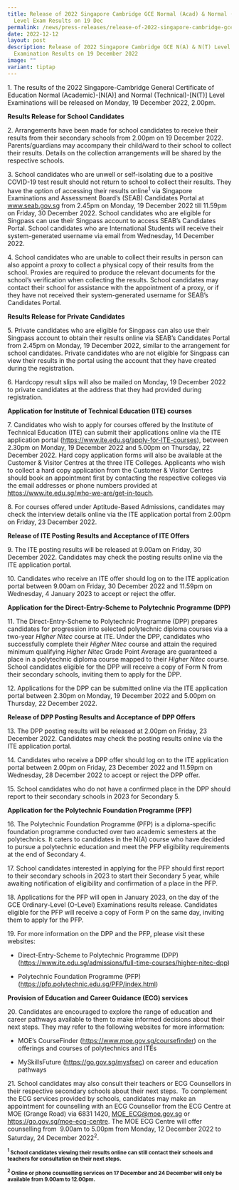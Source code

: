 ```yaml
---
title: Release of 2022 Singapore Cambridge GCE Normal (Acad) & Normal (Tech)
  Level Exam Results on 19 Dec
permalink: /news/press-releases/release-of-2022-singapore-cambridge-gce-na-nt-level-examination-results/
date: 2022-12-12
layout: post
description: Release of 2022 Singapore Cambridge GCE N(A) & N(T) Level
  Examination Results on 19 December 2022
image: ""
variant: tiptap
---
```

<p>1. The results of the 2022 Singapore-Cambridge General Certificate of
Education Normal (Academic)-[N(A)] and Normal (Technical)-[N(T)] Level
Examinations will be released on Monday, 19 December 2022, 2.00pm.</p>
<p><strong>Results Release for School Candidates</strong>
</p>
<p>2. Arrangements have been made for school candidates to receive their
results from their secondary schools from 2.00pm on 19 December 2022. Parents/guardians
may accompany their child/ward to their school to collect their results.
Details on the collection arrangements will be shared by the respective
schools.</p>
<p>3. School candidates who are unwell or self-isolating due to a positive
COVID-19 test result should not return to school to collect their results.
They have the option of accessing their results online<sup>1</sup> via Singapore
Examinations and Assessment Board’s (SEAB) Candidates Portal at <a href="http://www.seab.gov.sg/" rel="noopener noreferrer nofollow" target="_blank"><u>www.seab.gov.sg</u></a> from
2.45pm on Monday, 19 December 2022 till 11.59pm on Friday, 30 December
2022. School candidates who are eligible for Singpass can use their Singpass
account to access SEAB’s Candidates Portal. School candidates who are International
Students will receive their system-generated username via email from Wednesday,
14 December 2022.</p>
<p>4. School candidates who are unable to collect their results in person
can also appoint a proxy to collect a physical copy of their results from
the school. Proxies are required to produce the relevant documents for
the school’s verification when collecting the results. School candidates
may contact their school for assistance with the appointment of a proxy,
or if they have not received their system-generated username for SEAB’s
Candidates Portal.</p>
<p><strong>Results Release for Private Candidates</strong>
</p>
<p>5. Private candidates who are eligible for Singpass can also use their
Singpass account to obtain their results online via SEAB’s Candidates Portal
from 2.45pm on Monday, 19 December 2022, similar to the arrangement for
school candidates. Private candidates who are not eligible for Singpass
can view their results in the portal using the account that they have created
during the registration.</p>
<p>6. Hardcopy result slips will also be mailed on Monday, 19 December 2022
to private candidates at the address that they had provided during registration.</p>
<p><strong>Application for Institute of Technical Education (ITE) courses</strong>
</p>
<p>7.&nbsp;Candidates who wish to apply for courses offered by the Institute
of Technical Education (ITE) can submit their applications online via the
ITE application portal (<a href="https://www.ite.edu.sg/apply-for-ITE-courses" rel="noopener noreferrer nofollow" target="_blank"><u>https://www.ite.edu.sg/apply-for-ITE-courses</u></a>),
between 2.30pm on Monday, 19 December 2022 and 5.00pm on Thursday, 22 December
2022. Hard copy application forms will also be available at the Customer
&amp; Visitor Centres at the three ITE Colleges. Applicants who wish to
collect a hard copy application from the Customer &amp; Visitor Centres
should book an appointment first by contacting the respective colleges
via the email addresses or phone numbers provided at <a href="https://www.ite.edu.sg/who-we-are/get-in-touch" rel="noopener noreferrer nofollow" target="_blank"><u>https://www.ite.edu.sg/who-we-are/get-in-touch</u></a>.</p>
<p>8. For courses offered under Aptitude-Based Admissions, candidates may
check the interview details online via the ITE application portal from
2.00pm on Friday, 23 December 2022.</p>
<p><strong>Release of ITE Posting Results and Acceptance of ITE Offers</strong>
</p>
<p>9.&nbsp;The ITE posting results will be released at 9.00am on Friday,
30 December 2022. Candidates may check the posting results online via the
ITE application portal.</p>
<p>10. Candidates who receive an ITE offer should log on to the ITE application
portal between 9.00am on Friday, 30 December 2022 and 11.59pm on Wednesday,
4 January 2023 to accept or reject the offer.</p>
<p><strong>Application for the Direct-Entry-Scheme to Polytechnic Programme (DPP)</strong>
</p>
<p>11.&nbsp;The Direct-Entry-Scheme to Polytechnic Programme (DPP) prepares
candidates for progression into selected polytechnic diploma courses via
a two-year <em>Higher Nitec </em>course at ITE. Under the DPP, candidates
who successfully complete their <em>Higher Nitec </em>course and attain
the required minimum qualifying <em>Higher Nitec </em>Grade Point Average
are guaranteed a place in a polytechnic diploma course mapped to their <em>Higher Nitec </em>course.
School candidates eligible for the DPP will receive a copy of Form N from
their secondary schools, inviting them to apply for the DPP.</p>
<p>12. Applications for the DPP can be submitted online via the ITE application
portal between 2.30pm on Monday, 19 December 2022 and 5.00pm on Thursday,
22 December 2022.&nbsp;</p>
<p><strong>Release of DPP Posting Results and Acceptance of DPP Offers</strong>
</p>
<p>13.&nbsp;The DPP posting results will be released at 2.00pm on Friday,
23 December 2022. Candidates may check the posting results online via the
ITE application portal.</p>
<p>14. Candidates who receive a DPP offer should log on to the ITE application
portal between 2.00pm on Friday, 23 December 2022 and 11.59pm on Wednesday,
28 December 2022 to accept or reject the DPP offer.</p>
<p>15. School candidates who do not have a confirmed place in the DPP should
report to their secondary schools in 2023 for Secondary 5.</p>
<p><strong>Application for the Polytechnic Foundation Programme (PFP)</strong>
</p>
<p>16.&nbsp;The Polytechnic Foundation Programme (PFP) is a diploma-specific
foundation programme conducted over two academic semesters at the polytechnics.
It caters to candidates in the N(A) course who have decided to pursue a
polytechnic education and meet the PFP eligibility requirements at the
end of Secondary 4.</p>
<p>17. School candidates interested in applying for the PFP should first
report to their secondary schools in 2023 to start their Secondary&nbsp;5
year, while awaiting notification of eligibility and confirmation of a
place in the PFP.</p>
<p>18. Applications for the PFP will open in January 2023, on the day of
the GCE Ordinary-Level (O-Level) Examinations results release. Candidates
eligible for the PFP will receive a copy of Form P on the same day, inviting
them to apply for the PFP.</p>
<p>19. For more information on the DPP and the PFP, please visit these websites:</p>
<ul data-tight="true" class="tight">
<li>
<p>Direct-Entry-Scheme to Polytechnic Programme (DPP) (<a href="http://www.ite.edu.sg/admissions/full-time-courses/higher-nitec-dpp" rel="noopener noreferrer nofollow" target="_blank"><u>https://www.ite.edu.sg/admissions/full-time-courses/higher-nitec-dpp</u></a>)</p>
</li>
<li>
<p>Polytechnic Foundation Programme (PFP) (<a href="https://pfp.polytechnic.edu.sg/PFP/index.html" rel="noopener noreferrer nofollow" target="_blank"><u>https://pfp.polytechnic.edu.sg/PFP/index.html</u></a>)</p>
</li>
</ul>
<p><strong>Provision of Education and Career Guidance (ECG) services</strong>
</p>
<p>20. Candidates are encouraged to explore the range of education and career
pathways available to them to make informed decisions about their next
steps. They may refer to the following websites for more information:</p>
<ul data-tight="true" class="tight">
<li>
<p>MOE’s CourseFinder (<a href="https://www.moe.gov.sg/coursefinder" rel="noopener noreferrer nofollow" target="_blank"><u>https://www.moe.gov.sg/coursefinder</u></a>)
on the offerings and courses of polytechnics and ITEs</p>
</li>
<li>
<p>MySkillsFuture (<a href="https://go.gov.sg/mysfsec" rel="noopener noreferrer nofollow" target="_blank"><u>https://go.gov.sg/mysfsec</u></a>)
on career and education pathways</p>
</li>
</ul>
<p>21. School candidates may also consult their teachers or ECG Counsellors
in their respective secondary schools about their next steps.&nbsp; To
complement the ECG services provided by schools, candidates may make an
appointment for counselling with an ECG Counsellor from the ECG Centre
at MOE (Grange Road) via 6831 1420, <a href="MOE_ECG@moe.gov.sg" rel="noopener noreferrer nofollow" target="_blank"><u>MOE_ECG@moe.gov.sg</u></a> or <a href="https://go.gov.sg/moe-ecg-centre" rel="noopener noreferrer nofollow" target="_blank"><u>https://go.gov.sg/moe-ecg-centre</u></a>.
The MOE ECG Centre will offer counselling from&nbsp; 9.00am to 5.00pm from
Monday, 12 December 2022 to Saturday, 24 December 2022<sup>2</sup>.</p>
<p><strong><sup><sub>1 </sub></sup><sub>School candidates viewing their results online can still contact their schools and teachers for consultation on their next steps.</sub></strong>
</p>
<p><strong><sup><sub>2 </sub></sup><sub>Online or phone counselling services on 17 December and 24 December will only be available from 9.00am to 12.00pm.</sub></strong>
</p>
<p></p>